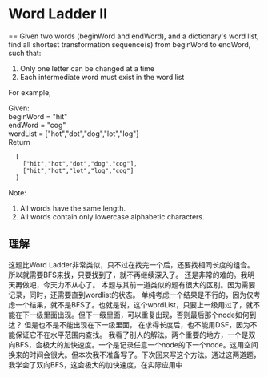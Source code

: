 # Word Ladder II
==
Given two words (beginWord and endWord), and a dictionary's word list, find all shortest transformation sequence(s) from beginWord to endWord, such that:

 1. Only one letter can be changed at a time
 2. Each intermediate word must exist in the word list

For example,

Given: <br>
beginWord = "hit" <br>
endWord = "cog" <br>
wordList = ["hot","dot","dog","lot","log"] <br>
Return
```
  [
    ["hit","hot","dot","dog","cog"],
    ["hit","hot","lot","log","cog"]
  ]
```
Note:
 1. All words have the same length.
 2. All words contain only lowercase alphabetic characters.

## 理解
这题比Word Ladder非常类似，只不过在找完一个后，还要找相同长度的组合。所以就需要BFS来找，只要找到了，就不再继续深入了。
还是非常的难的。我明天再做吧，今天力不从心了。
本题与其前一道类似的题有很大的区别。因为需要记录，同时，还需要直到wordlist的状态。
单纯考虑一个结果是不行的，因为仅考虑一个结果，就不是BFS了。也就是说，这个wordList，只要上一级用过了，就不能在下一级里面出现。但下一级里面，可以重复出现，否则最后那个node如何到达？
但是也不是不能出现在下一级里面，
在求得长度后，也不能用DSF，因为不能保证它不在水平范围内查找。
我看了别人的解法。两个重要的地方，一个是双向BFS，会极大的加快速度。一个是记录任意一个node的下一个node。这用空间换来的时间会很大。但本次我不准备写了。下次回来写这个方法。通过这两道题，我学会了双向BFS，这会极大的加快速度，在实际应用中